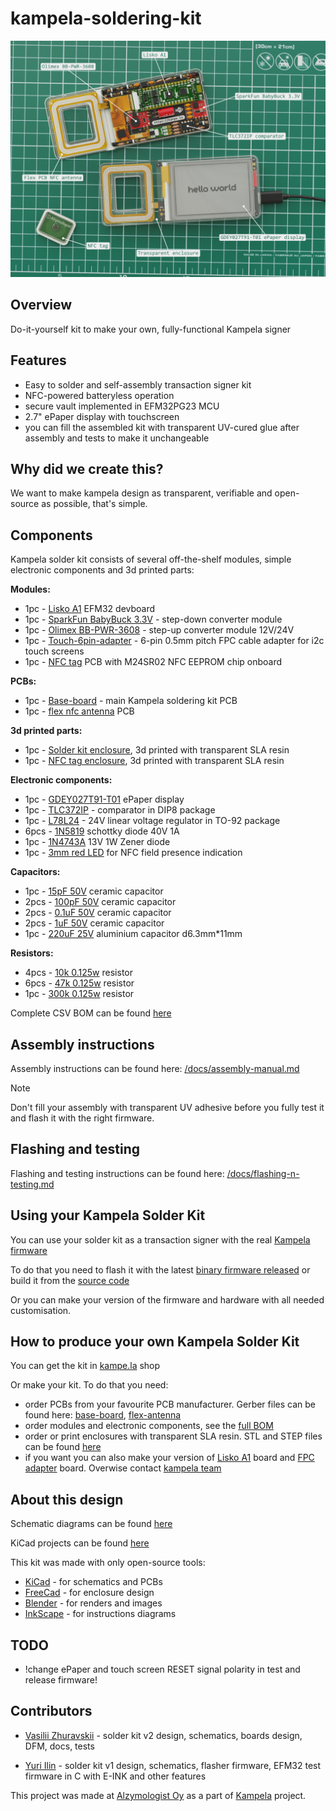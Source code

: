 # kampela-soldering-kit

![kampela-soldering-kit title image](images/title-image.png)

## Overview

Do-it-yourself kit to make your own, fully-functional Kampela signer

## Features
- Easy to solder and self-assembly transaction signer kit
- NFC-powered batteryless operation
- secure vault implemented in EFM32PG23 MCU
- 2.7" ePaper display with touchscreen
- you can fill the assembled kit with transparent UV-cured glue after assembly and tests to make it unchangeable

## Why did we create this?

We want to make kampela design as transparent, verifiable and open-source as possible, that's simple.

## Components

Kampela solder kit consists of several off-the-shelf modules, simple electronic components and 3d printed parts:

**Modules:**
- 1pc - [Lisko A1](https://github.com/vasya-zh/Lisko) EFM32 devboard
- 1pc - [SparkFun BabyBuck 3.3V](https://www.sparkfun.com/products/18357) - step-down converter module 
- 1pc - [Olimex BB-PWR-3608](https://www.olimex.com/Products/Breadboarding/BB-PWR-3608/open-source-hardware) - step-up converter module 12V/24V
- 1pc - [Touch-6pin-adapter](https://github.com/vasya-zh/kampela-soldering-kit/tree/v2/kicad/touch-6pin-adapter) - 6-pin 0.5mm pitch FPC cable adapter for i2c touch screens
- 1pc - [NFC tag](https://github.com/vasya-zh/kampela-soldering-kit/tree/v2/kicad/tag) PCB with M24SR02 NFC EEPROM chip onboard

**PCBs:**
- 1pc - [Base-board](kicad/base-board/) - main Kampela soldering kit PCB
- 1pc - [flex nfc antenna](https://github.com/vasya-zh/kampela-soldering-kit/tree/v2/kicad/flex-coil8/production) PCB

**3d printed parts:**
- 1pc - [Solder kit enclosure](3d-models/solder-kit-enclosure.stl), 3d printed with transparent SLA resin
- 1pc - [NFC tag enclosure](3d-models/nfc-tag-enclosure.stl), 3d printed with transparent SLA resin

**Electronic components:**
- 1pc - [GDEY027T91-T01](https://www.good-display.com/product/259.html) ePaper display
- 1pc - [TLC372IP](https://www.ti.com/lit/ds/symlink/tlc372.pdf?ts=1715700121988&ref_url=https%253A%252F%252Fwww.google.com%252F) - comparator in DIP8 package
- 1pc - [L78L24](https://www.st.com/resource/en/datasheet/l78l.pdf) - 24V linear voltage regulator in TO-92 package 
- 6pcs - [1N5819](https://www.vishay.com/docs/88525/1n5817.pdf) schottky diode 40V 1A
- 1pc - [1N4743A](https://www.nexperia.com/products/diodes/zener-diodes/1N4743A.html) 13V 1W Zener diode
- 1pc - [3mm red LED](https://www.mouser.fi/ProductDetail/Vishay-Semiconductors/TLDR4900?qs=Lv5%252BaqTFJEN9M2YxsERGfA%3D%3D) for NFC field presence indication 

**Capacitors:**
- 1pc - [15pF 50V](https://www.lcsc.com/product-detail/Multilayer-Ceramic-Capacitors-MLCC-Leaded_TORCH-CC4-0805-CG-50V-15pF-J_C123158.html) ceramic capacitor
- 2pcs - [100pF 50V](https://www.lcsc.com/product-detail/Multilayer-Ceramic-Capacitors-MLCC-Leaded_Murata-Electronics-RCE5C2A101J0DBH03A_C1622101.html) ceramic capacitor
- 2pcs - [0.1uF 50V](https://www.lcsc.com/product-detail/Multilayer-Ceramic-Capacitors-MLCC-Leaded_KNSCHA-178MU0006_C5632430.html) ceramic capacitor
- 2pcs - [1uF 50V](https://www.lcsc.com/product-detail/Multilayer-Ceramic-Capacitors-MLCC-Leaded_KNSCHA-178MU0010_C5632434.html) ceramic capacitor
- 1pc - [220uF 25V](https://www.lcsc.com/product-detail/Aluminum-Electrolytic-Capacitors-Leaded_CX-Dongguan-Chengxing-Elec-KM227M025E11RR0VH2FP0_C12450.html) aluminium capacitor d6.3mm\*11mm

**Resistors:**
- 4pcs - [10k 0.125w](https://www.lcsc.com/product-detail/Through-Hole-Resistors_VO-MF1-8W-10K-1-ST26_C2903381.html) resistor
- 6pcs - [47k 0.125w](https://www.lcsc.com/product-detail/Through-Hole-Resistors_Futaba-Elec-RNU18F4702A520NH_C274421.html) resistor
- 1pc - [300k 0.125w](https://www.lcsc.com/product-detail/Through-Hole-Resistors_TyoHM-RN-1-8W-300K-F-T-B-A1_C433482.html) resistor

Complete CSV BOM can be found [here](docs/kampela-soldering-kit-BOM.csv)

## Assembly instructions

Assembly instructions can be found here: [/docs/assembly-manual.md](docs/assembly-manual.md)

> [!Note] 
> Don't fill your assembly with transparent UV adhesive before you fully test it and flash it with the right firmware.  

## Flashing and testing

Flashing and testing instructions can be found here: [/docs/flashing-n-testing.md](docs/flashing-n-testing.md)

## Using your Kampela Solder Kit

You can use your solder kit as a transaction signer with the real [Kampela firmware](https://github.com/Kalapaja/kampela-firmware)

To do that you need to flash it with the latest [binary firmware released](https://github.com/Kalapaja/kampela-firmware/tags) or build it from the [source code](https://github.com/Kalapaja/kampela-firmware)

Or you can make your version of the firmware and hardware with all needed customisation.

## How to produce your own Kampela Solder Kit

You can get the kit in [kampe.la](https://kampe.la) shop

Or make your kit. To do that you need:
- order PCBs from your favourite PCB manufacturer. Gerber files can be found here: [base-board](https://github.com/vasya-zh/kampela-soldering-kit/tree/v2/kicad/base-board/production), [flex-antenna](https://github.com/vasya-zh/kampela-soldering-kit/tree/v2/kicad/flex-coil8/production)
- order modules and electronic components, see the [full BOM](docs/kampela-soldering-kit-BOM.csv)
- order or print enclosures with transparent SLA resin. STL and STEP files can be found [here](3d-models/)
- if you want you can also make your version of [Lisko A1](https://github.com/vasya-zh/Lisko) board and [FPC adapter](https://github.com/vasya-zh/kampela-soldering-kit/tree/v2/kicad/touch-6pin-adapter) board. Overwise contact [kampela team](https://kampe.la)

## About this design

Schematic diagrams can be found [here](docs/)

KiCad projects can be found [here](kicad/)

This kit was made with only open-source tools:
- [KiCad](https://www.kicad.org/) - for schematics and PCBs
- [FreeCad](https://www.freecad.org/) - for enclosure design
- [Blender](https://www.blender.org/) - for renders and images
- [InkScape](https://inkscape.org/) - for instructions diagrams

## TODO
- !change ePaper and touch screen RESET signal polarity in test and release firmware! 

## Contributors

- [Vasilii Zhuravskii](https://github.com/vasya-zh) - solder kit v2 design, schematics, boards design, DFM, docs, tests

- [Yuri Ilin](https://www.youtube.com/@katsuk) - solder kit v1 design, schematics, flasher firmware, EFM32 test firmware in C with E-INK and other features

This project was made at [Alzymologist Oy](https://github.com/alzymologist) as a part of [Kampela](https://kampe.la) project.
